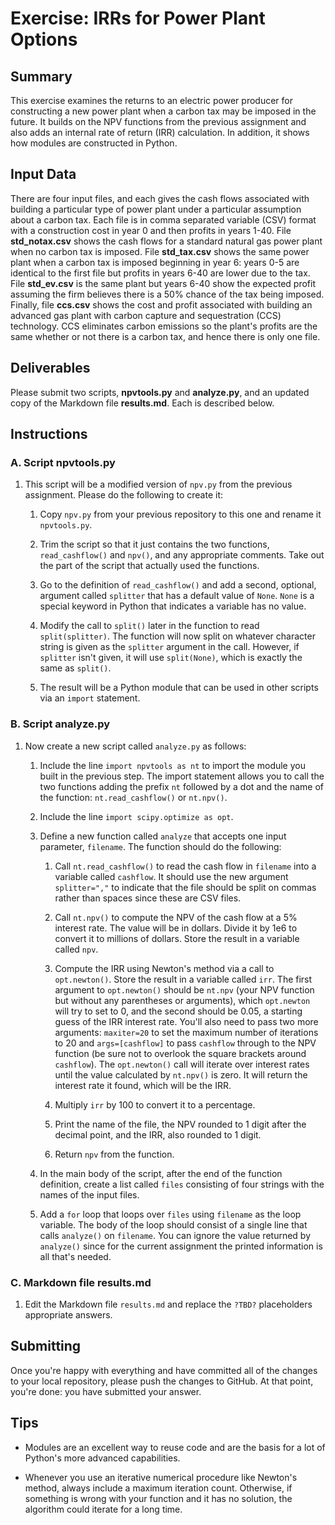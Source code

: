 # Exercise: IRRs for Power Plant Options

## Summary

This exercise examines the returns to an electric power producer for constructing a new power plant when a carbon tax may be imposed in the future. It builds on the NPV functions from the previous assignment and also adds an internal rate of return (IRR) calculation. In addition, it shows how modules are constructed in Python.

## Input Data

There are four input files, and each gives the cash flows associated with building a particular type of power plant under a particular assumption about a carbon tax. Each file is in comma separated variable (CSV) format with a construction cost in year 0 and then profits in years 1-40. File **std_notax.csv** shows the cash flows for a standard natural gas power plant when no carbon tax is imposed. File **std_tax.csv** shows the same power plant when a carbon tax is imposed beginning in year 6: years 0-5 are identical to the first file but profits in years 6-40 are lower due to the tax. File **std_ev.csv** is the same plant but years 6-40 show the expected profit assuming the firm believes there is a 50% chance of the tax being imposed. Finally, file **ccs.csv** shows the cost and profit associated with building an advanced gas plant with carbon capture and sequestration (CCS) technology. CCS eliminates carbon emissions so the plant's profits are the same whether or not there is a carbon tax, and hence there is only one file.

## Deliverables

Please submit two scripts, **npvtools.py** and **analyze.py**, and an updated copy of the Markdown file **results.md**. Each is described below.

## Instructions

### A. Script npvtools.py

1. This script will be a modified version of `npv.py` from the previous assignment. Please do the following to create it:

    1. Copy `npv.py` from your previous repository to this one and rename it `npvtools.py`.

    1. Trim the script so that it just contains the two functions, `read_cashflow()` and `npv()`, and any appropriate comments. Take out the part of the script that actually used the functions.

    1. Go to the definition of `read_cashflow()` and add a second, optional, argument called `splitter` that has a default value of `None`. `None` is a special keyword in Python that indicates a variable has no value.

    1. Modify the call to `split()` later in the function to read `split(splitter)`. The function will now split on whatever character string is given as the `splitter` argument in the call. However, if `splitter` isn't given, it will use `split(None)`, which is exactly the same as `split()`.

    1. The result will be a Python module that can be used in other scripts via an `import` statement.

### B. Script analyze.py

1. Now create a new script called `analyze.py` as follows:

    1. Include the line `import npvtools as nt` to import the module you built in the previous step. The import statement allows you to call the two functions adding the prefix `nt` followed by a dot and the name of the function: `nt.read_cashflow()` or `nt.npv()`.

    1. Include the line `import scipy.optimize as opt`.

    1. Define a new function called `analyze` that accepts one input     parameter, `filename`. The function should do the following:

        1. Call `nt.read_cashflow()` to read the cash flow in `filename` into a variable called `cashflow`. It should use the new argument `splitter=","` to indicate that the file should be split on commas rather than spaces since these are CSV files.

        1. Call `nt.npv()` to compute the NPV of the cash flow at a 5% interest rate. The value will be in dollars. Divide it by 1e6 to convert it to millions of dollars. Store the result in a variable called `npv`.

        1. Compute the IRR using Newton's method via a call to `opt.newton()`. Store the result in a variable called `irr`. The first argument to `opt.newton()` should be `nt.npv` (your NPV function but without any parentheses or arguments), which `opt.newton` will try to set to 0, and the second should be 0.05, a starting guess of the IRR interest rate. You'll also need to pass two more arguments: `maxiter=20` to set the maximum number of iterations to 20 and `args=[cashflow]` to pass `cashflow` through to the NPV function (be sure not to overlook the square brackets around `cashflow`). The `opt.newton()` call will iterate over interest rates until the value calculated by `nt.npv()` is zero. It will return the interest rate it found, which will be the IRR.

        1. Multiply `irr` by 100 to convert it to a percentage.

        1. Print the name of the file, the NPV rounded to 1 digit after the
        decimal point, and the IRR, also rounded to 1 digit.

        1. Return `npv` from the function.

    1. In the main body of the script, after the end of the function definition, create a list called `files` consisting of four strings with the names of the input files.

    1. Add a `for` loop that loops over `files` using `filename` as the loop variable. The body of the loop should consist of a single line that calls `analyze()` on `filename`. You can ignore the value returned by `analyze()` since for the current assignment the printed information is all that's needed.

### C. Markdown file results.md

1. Edit the Markdown file `results.md` and replace the `?TBD?`
    placeholders appropriate answers.

## Submitting

Once you're happy with everything and have committed all of the changes to your local repository, please push the changes to GitHub. At that point, you're done: you have submitted your answer.

## Tips

+ Modules are an excellent way to reuse code and are the basis for a lot of Python's more advanced capabilities.

+ Whenever you use an iterative numerical procedure like Newton's method, always include a maximum iteration count. Otherwise, if something is wrong with your function and it has no solution, the algorithm could iterate for a long time.

